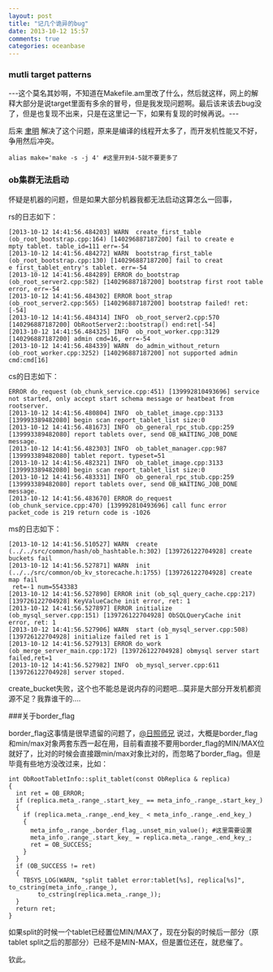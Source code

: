 ```yaml
---
layout: post
title: "记几个诡异的bug"
date: 2013-10-12 15:57
comments: true
categories: oceanbase
---
```


### mutli target patterns

---这个莫名其妙啊，不知道在Makefile.am里改了什么，然后就这样，网上的解释大部分是说target里面有多余的冒号，但是我发现问题啊。最后该来该去bug没了，但是也复现不出来，只是在这里记一下，如果有复现的时候再说。---

后来 [聿明](http://weibo.com/leslieyuchen "阿里聿明") 解决了这个问题，原来是编译的线程开太多了，而开发机性能又不好，争用然后冲突。
	
	alias make='make -s -j 4' #这里开到4-5就不要更多了

<!-- more -->

### ob集群无法启动

怀疑是机器的问题，但是如果大部分机器我都无法启动这算怎么一回事，

rs的日志如下：

	[2013-10-12 14:41:56.484203] WARN  create_first_table (ob_root_bootstrap.cpp:164) [140296887187200] fail to create e
	mpty tablet. table_id=111 err=-54
	[2013-10-12 14:41:56.484272] WARN  bootstrap_first_table (ob_root_bootstrap.cpp:130) [140296887187200] fail to creat
	e first_tablet_entry's tablet. err=-54
	[2013-10-12 14:41:56.484289] ERROR do_bootstrap (ob_root_server2.cpp:582) [140296887187200] bootstrap first root table error, err=-54
	[2013-10-12 14:41:56.484302] ERROR boot_strap (ob_root_server2.cpp:565) [140296887187200] bootstrap failed! ret: [-54]
	[2013-10-12 14:41:56.484314] INFO  ob_root_server2.cpp:570 [140296887187200] ObRootServer2::bootstrap() end:ret[-54]
	[2013-10-12 14:41:56.484325] INFO  ob_root_worker.cpp:3129 [140296887187200] admin cmd=16, err=-54
	[2013-10-12 14:41:56.484339] WARN  do_admin_without_return (ob_root_worker.cpp:3252) [140296887187200] not supported admin cmd:cmd[16]

cs的日志如下：

	ERROR do_request (ob_chunk_service.cpp:451) [139992810493696] service not started, only accept start schema message or heatbeat from rootserver.
	[2013-10-12 14:41:56.480804] INFO  ob_tablet_image.cpp:3133 [139993389482080] begin scan report_tablet_list size:0
	[2013-10-12 14:41:56.481673] INFO  ob_general_rpc_stub.cpp:259 [139993389482080] report tablets over, send OB_WAITING_JOB_DONE message.
	[2013-10-12 14:41:56.482303] INFO  ob_tablet_manager.cpp:987 [139993389482080] tablet report. typeset=51
	[2013-10-12 14:41:56.482321] INFO  ob_tablet_image.cpp:3133 [139993389482080] begin scan report_tablet_list size:0
	[2013-10-12 14:41:56.483331] INFO  ob_general_rpc_stub.cpp:259 [139993389482080] report tablets over, send OB_WAITING_JOB_DONE message.
	[2013-10-12 14:41:56.483670] ERROR do_request (ob_chunk_service.cpp:470) [139992810493696] call func error packet_code is 219 return code is -1026

ms的日志如下：

	[2013-10-12 14:41:56.510527] WARN  create (../../src/common/hash/ob_hashtable.h:302) [139726122704928] create buckets fail
	[2013-10-12 14:41:56.527871] WARN  init (../../src/common/ob_kv_storecache.h:1755) [139726122704928] create map fail
	 ret=-1 num=5543383
	[2013-10-12 14:41:56.527890] ERROR init (ob_sql_query_cache.cpp:217) [139726122704928] KeyValueCache init error, ret: 1
	[2013-10-12 14:41:56.527897] ERROR initialize (ob_mysql_server.cpp:151) [139726122704928] ObSQLQueryCache init error, ret: 1
	[2013-10-12 14:41:56.527906] WARN  start (ob_mysql_server.cpp:508) [139726122704928] initialize failed ret is 1
	[2013-10-12 14:41:56.527913] ERROR do_work (ob_merge_server_main.cpp:172) [139726122704928] obmysql server start failed,ret=1
	[2013-10-12 14:41:56.527982] INFO  ob_mysql_server.cpp:611 [139726122704928] server stoped.

create_bucket失败，这个也不能总是说内存的问题吧...莫非是大部分开发机都资源不足？我靠谁干的....

###关于border_flag

border_flag这事情是很早遗留的问题了，[@日照师兄](http://weibo.com/chuanhui85 "阿里日照") 说过，大概是border_flag和min/max对象两套东西一起在用，目前看直接不要用border_flag的MIN/MAX位就好了，比对的时候会直接跟min/max对象比对的，而忽略了border_flag。但是毕竟有些地方没改过来，比如：

	int ObRootTabletInfo::split_tablet(const ObReplica & replica)
	{
	  int ret = OB_ERROR;
	  if (replica.meta_.range_.start_key_ == meta_info_.range_.start_key_)
	  {
	    if (replica.meta_.range_.end_key_ < meta_info_.range_.end_key_)
	    {
	      meta_info_.range_.border_flag_.unset_min_value(); #这里需要设置
	      meta_info_.range_.start_key_ = replica.meta_.range_.end_key_;
	      ret = OB_SUCCESS;
	    }
	  }
	  if (OB_SUCCESS != ret)
	  {
	    TBSYS_LOG(WARN, "split tablet error:tablet[%s], replica[%s]", to_cstring(meta_info_.range_),
	        to_cstring(replica.meta_.range_));
	  }
	  return ret;
	}
如果split的时候一个tablet已经置位MIN/MAX了，现在分裂的时候后一部分（原tablet split之后的那部分）已经不是MIN-MAX，但是置位还在，就悲催了。

钦此。